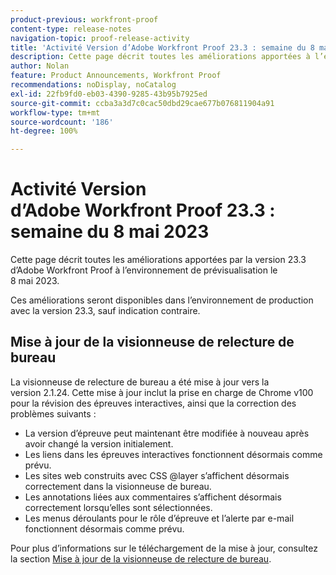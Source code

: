 ```yaml
---
product-previous: workfront-proof
content-type: release-notes
navigation-topic: proof-release-activity
title: 'Activité Version d’Adobe Workfront Proof 23.3 : semaine du 8 mai 2023'
description: Cette page décrit toutes les améliorations apportées à l’environnement de prévisualisation dans la version 23.3 d’Adobe Workfront Proof. Ces améliorations seront disponibles dans l’environnement de production au cours de la semaine du 8 mai 2023.
author: Nolan
feature: Product Announcements, Workfront Proof
recommendations: noDisplay, noCatalog
exl-id: 22fb9fd0-eb03-4390-9285-43b95b7925ed
source-git-commit: ccba3a3d7c0cac50dbd29cae677b076811904a91
workflow-type: tm+mt
source-wordcount: '186'
ht-degree: 100%

---
```


# Activité Version d’Adobe Workfront Proof 23.3 : semaine du 8 mai 2023

Cette page décrit toutes les améliorations apportées par la version 23.3 d’Adobe Workfront Proof à l’environnement de prévisualisation le 8 mai 2023.

Ces améliorations seront disponibles dans l’environnement de production avec la version 23.3, sauf indication contraire.

## Mise à jour de la visionneuse de relecture de bureau

La visionneuse de relecture de bureau a été mise à jour vers la version 2.1.24. Cette mise à jour inclut la prise en charge de Chrome v100 pour la révision des épreuves interactives, ainsi que la correction des problèmes suivants :

* La version d’épreuve peut maintenant être modifiée à nouveau après avoir changé la version initialement.
* Les liens dans les épreuves interactives fonctionnent désormais comme prévu.
* Les sites web construits avec CSS @layer s’affichent désormais correctement dans la visionneuse de bureau.
* Les annotations liées aux commentaires s’affichent désormais correctement lorsqu’elles sont sélectionnées.
* Les menus déroulants pour le rôle d’épreuve et l’alerte par e-mail fonctionnent désormais comme prévu.

Pour plus d’informations sur le téléchargement de la mise à jour, consultez la section [Mise à jour de la visionneuse de relecture de bureau](/help/quicksilver/review-and-approve-work/proofing/use-the-desktop-proofing-viewer/update-the-desktop-proofing-viewer.md).
